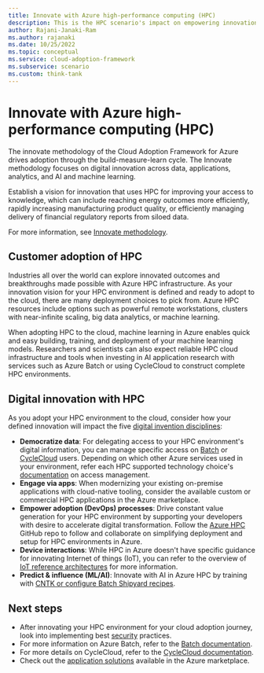 ```yaml
---
title: Innovate with Azure high-performance computing (HPC)
description: This is the HPC scenario's impact on empowering innovation.
author: Rajani-Janaki-Ram
ms.author: rajanaki
ms.date: 10/25/2022
ms.topic: conceptual
ms.service: cloud-adoption-framework
ms.subservice: scenario
ms.custom: think-tank
---
```


# Innovate with Azure high-performance computing (HPC)

The innovate methodology of the Cloud Adoption Framework for Azure drives adoption through the build-measure-learn cycle. The Innovate methodology focuses on digital innovation across data, applications, analytics, and AI and machine learning.

Establish a vision for innovation that uses HPC for improving your access to knowledge, which can include reaching energy outcomes more efficiently, rapidly increasing manufacturing product quality, or efficiently managing delivery of financial regulatory reports from siloed data.

For more information, see [Innovate methodology](../../innovate/index.md).

## Customer adoption of HPC

Industries all over the world can explore innovated outcomes and breakthroughs made possible with Azure HPC infrastructure. As your innovation vision for your HPC environment is defined and ready to adopt to the cloud, there are many deployment choices to pick from. Azure HPC resources include options such as powerful remote workstations, clusters with near-infinite scaling, big data analytics, or machine learning.

When adopting HPC to the cloud, machine learning in Azure enables quick and easy building, training, and deployment of your machine learning models. Researchers and scientists can also expect reliable HPC cloud infrastructure and tools when investing in AI application research with services such as Azure Batch or using CycleCloud to construct complete HPC environments.

## Digital innovation with HPC

As you adopt your HPC environment to the cloud, consider how your defined innovation will impact the five [digital invention disciplines](../../innovate/index.md#innovation-summary):

- **Democratize data**: For delegating access to your HPC environment's digital information, you can manage specific access on [Batch](/azure/batch/public-network-access) or [CycleCloud](/azure/cyclecloud/concepts/user-management) users. Depending on which other Azure services used in your environment, refer each HPC supported technology choice's [documentation](/azure/architecture/guide/technology-choices/compute-decision-tree#understand-the-basic-features) on access management.
- **Engage via apps**: When modernizing your existing on-premise applications with cloud-native tooling, consider the available custom or commercial HPC applications in the Azure marketplace.
- **Empower adoption (DevOps) processes**: Drive constant value generation for your HPC environment by supporting your developers with desire to accelerate digital transformation. Follow the [Azure HPC](https://github.com/Azure/azurehpc) GitHub repo to follow and collaborate on simplifying deployment and setup for HPC environments in Azure.  
- **Device interactions**: While HPC in Azure doesn't have specific guidance for innovating Internet of things (IoT), you can refer to the overview of [IoT reference architectures](/azure/architecture/reference-architectures/iot/industry-iot-hub-page) for more information.
- **Predict & influence (ML/AI)**: Innovate with AI in Azure HPC by training with [CNTK or configure Batch Shipyard recipes](/azure/architecture/topics/high-performance-computing#ai-and-deep-learning).

## Next steps

- After innovating your HPC environment for your cloud adoption journey, look into implementing best [security](./secure.md) practices.
- For more information on Azure Batch, refer to the [Batch documentation](/azure/batch/).
- For more details on CycleCloud, refer to the [CycleCloud documentation](/azure/cyclecloud/overview).
- Check out the [application solutions](/azure/architecture/topics/high-performance-computing#marketplace-solutions) available in the Azure marketplace.
